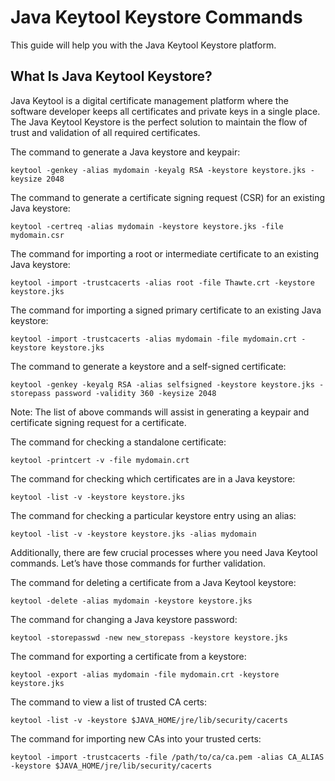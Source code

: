 Java Keytool Keystore Commands 
=============================

This guide will help you with the Java Keytool Keystore platform. 

What Is Java Keytool Keystore?
------------------------------

Java Keytool is a digital certificate management platform where the software developer keeps all certificates and private keys in a single place. The Java Keytool Keystore is the perfect solution to maintain the flow of trust and validation of all required certificates.

The command to generate a Java keystore and keypair:

    keytool -genkey -alias mydomain -keyalg RSA -keystore keystore.jks -keysize 2048

The command to generate a certificate signing request (CSR) for an existing Java keystore:

    keytool -certreq -alias mydomain -keystore keystore.jks -file mydomain.csr

The command for importing a root or intermediate certificate to an existing Java keystore:

    keytool -import -trustcacerts -alias root -file Thawte.crt -keystore keystore.jks

The command for importing a signed primary certificate to an existing Java keystore:

    keytool -import -trustcacerts -alias mydomain -file mydomain.crt -keystore keystore.jks

The command to generate a keystore and a self-signed certificate:

    keytool -genkey -keyalg RSA -alias selfsigned -keystore keystore.jks -storepass password -validity 360 -keysize 2048

Note: The list of above commands will assist in generating a keypair and certificate signing request for a certificate.

The command for checking a standalone certificate:

    keytool -printcert -v -file mydomain.crt

The command for checking which certificates are in a Java keystore:

    keytool -list -v -keystore keystore.jks

The command for checking a particular keystore entry using an alias:

    keytool -list -v -keystore keystore.jks -alias mydomain

Additionally, there are few crucial processes where you need Java Keytool commands. Let’s have those commands for further validation.

The command for deleting a certificate from a Java Keytool keystore:

    keytool -delete -alias mydomain -keystore keystore.jks

The command for changing a Java keystore password:

    keytool -storepasswd -new new_storepass -keystore keystore.jks

The command for exporting a certificate from a keystore:

    keytool -export -alias mydomain -file mydomain.crt -keystore keystore.jks

The command to view a list of trusted CA certs:

    keytool -list -v -keystore $JAVA_HOME/jre/lib/security/cacerts

The command for importing new CAs into your trusted certs:

    keytool -import -trustcacerts -file /path/to/ca/ca.pem -alias CA_ALIAS -keystore $JAVA_HOME/jre/lib/security/cacerts
